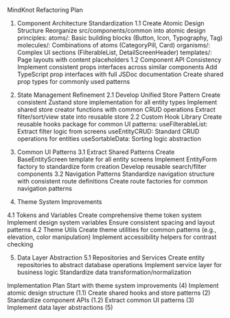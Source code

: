 MindKnot Refactoring Plan

1. Component Architecture Standardization
1.1 Create Atomic Design Structure
Reorganize src/components/common into atomic design principles:
atoms/: Basic building blocks (Button, Icon, Typography, Tag)
molecules/: Combinations of atoms (CategoryPill, Card)
organisms/: Complex UI sections (FilterableList, DetailScreenHeader)
templates/: Page layouts with content placeholders
1.2 Component API Consistency
Implement consistent props interfaces across similar components
Add TypeScript prop interfaces with full JSDoc documentation
Create shared prop types for commonly used patterns

2. State Management Refinement
2.1 Develop Unified Store Pattern
Create consistent Zustand store implementation for all entity types
Implement shared store creator functions with common CRUD operations
Extract filter/sort/view state into reusable store
2.2 Custom Hook Library
Create reusable hooks package for common UI patterns:
useFilterableList: Extract filter logic from screens
useEntityCRUD: Standard CRUD operations for entities
useSortableData: Sorting logic abstraction

3. Common UI Patterns
3.1 Extract Shared Patterns
Create BaseEntityScreen template for all entity screens
Implement EntityForm factory to standardize form creation
Develop reusable search/filter components
3.2 Navigation Patterns
Standardize navigation structure with consistent route definitions
Create route factories for common navigation patterns
4. Theme System Improvements

4.1 Tokens and Variables
Create comprehensive theme token system
Implement design system variables
Ensure consistent spacing and layout patterns
4.2 Theme Utils
Create theme utilities for common patterns (e.g., elevation, color manipulation)
Implement accessibility helpers for contrast checking

5. Data Layer Abstraction
5.1 Repositories and Services
Create entity repositories to abstract database operations
Implement service layer for business logic
Standardize data transformation/normalization

Implementation Plan
Start with theme system improvements (4)
Implement atomic design structure (1.1)
Create shared hooks and store patterns (2)
Standardize component APIs (1.2)
Extract common UI patterns (3)
Implement data layer abstractions (5)